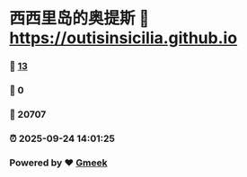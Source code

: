 # 西西里岛的奥提斯 :link: https://outisinsicilia.github.io 
### :page_facing_up: [13](https://outisinsicilia.github.io/tag.html) 
### :speech_balloon: 0 
### :hibiscus: 20707 
### :alarm_clock: 2025-09-24 14:01:25 
### Powered by :heart: [Gmeek](https://github.com/Meekdai/Gmeek)
